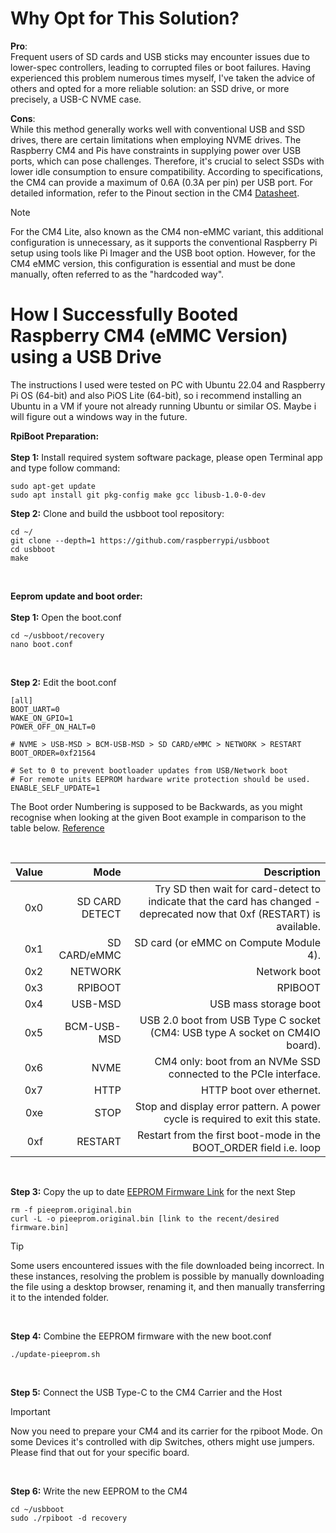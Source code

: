 # Why Opt for This Solution?
**Pro**:<br>
Frequent users of SD cards and USB sticks may encounter issues due to lower-spec controllers, leading to corrupted files or boot failures. Having experienced this problem numerous times myself, I've taken the advice of others and opted for a more reliable solution: an SSD drive, or more precisely, a USB-C NVME case.

**Cons**:<br>
While this method generally works well with conventional USB and SSD drives, there are certain limitations when employing NVME drives. The Raspberry CM4 and Pis have constraints in supplying power over USB ports, which can pose challenges. Therefore, it's crucial to select SSDs with lower idle consumption to ensure compatibility. According to specifications, the CM4 can provide a maximum of 0.6A (0.3A per pin) per USB port. For detailed information, refer to the Pinout section in the CM4 [Datasheet](https://datasheets.raspberrypi.com/cm4/cm4-datasheet.pdf).

>[!NOTE] 
>For the CM4 Lite, also known as the CM4 non-eMMC variant, this additional configuration is unnecessary, as it supports the conventional Raspberry Pi setup using tools like Pi Imager and the USB boot option. However, for the CM4 eMMC version, this configuration is essential and must be done manually, often referred to as the "hardcoded way".


# How I Successfully Booted Raspberry CM4 (eMMC Version) using a USB Drive
The instructions I used were tested on PC with Ubuntu 22.04 and Raspberry Pi OS (64-bit) and also PiOS Lite (64-bit), so i recommend installing an Ubuntu in a VM if youre not already running Ubuntu or similar OS. Maybe i will figure out a windows way in the future.

**RpiBoot Preparation:**<br><br>
**Step 1:** Install required system software package, please open Terminal app and type follow command:
```
sudo apt-get update
sudo apt install git pkg-config make gcc libusb-1.0-0-dev
```

**Step 2:** Clone and build the usbboot tool repository:
```
cd ~/
git clone --depth=1 https://github.com/raspberrypi/usbboot
cd usbboot
make
```
<br>

**Eeprom update and boot order:**<br><br>
**Step 1:** Open the boot.conf
```
cd ~/usbboot/recovery
nano boot.conf
```
<br>

**Step 2:** Edit the boot.conf
```
[all]
BOOT_UART=0
WAKE_ON_GPIO=1
POWER_OFF_ON_HALT=0
 
# NVME > USB-MSD > BCM-USB-MSD > SD CARD/eMMC > NETWORK > RESTART
BOOT_ORDER=0xf21564
 
# Set to 0 to prevent bootloader updates from USB/Network boot
# For remote units EEPROM hardware write protection should be used.
ENABLE_SELF_UPDATE=1
```
The Boot order Numbering is supposed to be Backwards, as you might recognise when looking at the given Boot example in comparison to the table below. [Reference](https://www.raspberrypi.com/documentation/computers/raspberry-pi.html#BOOT_ORDER)

<br>

Value |	Mode |	Description
|-------------:|-------------:|-----:|
0x0 |	SD CARD DETECT |	Try SD then wait for card-detect to indicate that the card has changed - deprecated now that 0xf (RESTART) is available.
0x1 |	SD CARD/eMMC |	SD card (or eMMC on Compute Module 4).
0x2 |	NETWORK |	Network boot
0x3 |	RPIBOOT |	RPIBOOT
0x4 |	USB-MSD |	USB mass storage boot
0x5 |	BCM-USB-MSD |	USB 2.0 boot from USB Type C socket (CM4: USB type A socket on CM4IO board).
0x6 |	NVME |	CM4 only: boot from an NVMe SSD connected to the PCIe interface.
0x7 |	HTTP |	HTTP boot over ethernet.
0xe |	STOP |	Stop and display error pattern. A power cycle is required to exit this state.
0xf |	RESTART |	Restart from the first boot-mode in the BOOT_ORDER field i.e. loop

<br>

**Step 3:** Copy the up to date [EEPROM Firmware Link](https://github.com/raspberrypi/rpi-eeprom/tree/master) for the next Step
```
rm -f pieeprom.original.bin
curl -L -o pieeprom.original.bin [link to the recent/desired firmware.bin]
```
> [!TIP]
> Some users encountered issues with the file downloaded being incorrect. In these instances, resolving the problem is possible by manually downloading the file using a desktop browser, renaming it, and then manually transferring it to the intended folder.
<br>

**Step 4:** Combine the EEPROM firmware with the new boot.conf
```
./update-pieeprom.sh
```
<br>

**Step 5:**
Connect the USB Type-C to the CM4 Carrier and the Host

> [!IMPORTANT]
> Now you need to prepare your CM4 and its carrier for the rpiboot Mode. On some Devices it's controlled with dip Switches, others might use jumpers. Please find that out for your specific board.
<br>

**Step 6:** Write the new EEPROM to the CM4
```
cd ~/usbboot
sudo ./rpiboot -d recovery
```
<br>

